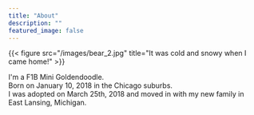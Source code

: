 ```yaml
---
title: "About"
description: ""
featured_image: false
---
```

{{< figure src="/images/bear_2.jpg" title="It was cold and snowy when I came home!" >}}

I'm a F1B Mini Goldendoodle.<br>
Born on January 10, 2018 in the Chicago suburbs.<br>
I was adopted on March 25th, 2018 and moved in with my new family in East Lansing, Michigan. 

